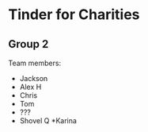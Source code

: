 # Tinder for Charities
## Group 2

Team members:
* Jackson
* Alex H
* Chris
* Tom
* ???
* Shovel Q
*Karina